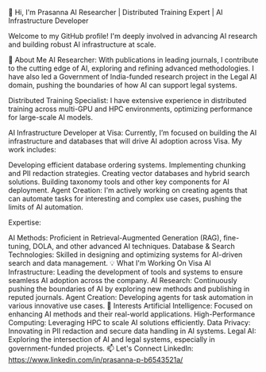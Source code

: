 👋 Hi, I'm Prasanna
AI Researcher | Distributed Training Expert | AI Infrastructure Developer

Welcome to my GitHub profile! I'm deeply involved in advancing AI research and building robust AI infrastructure at scale.

🚀 About Me
AI Researcher: With publications in leading journals, I contribute to the cutting edge of AI, exploring and refining advanced methodologies. I have also led a Government of India-funded research project in the Legal AI domain, pushing the boundaries of how AI can support legal systems.

Distributed Training Specialist: I have extensive experience in distributed training across multi-GPU and HPC environments, optimizing performance for large-scale AI models.

AI Infrastructure Developer at Visa: Currently, I’m focused on building the AI infrastructure and databases that will drive AI adoption across Visa. My work includes:

Developing efficient database ordering systems.
Implementing chunking and PII redaction strategies.
Creating vector databases and hybrid search solutions.
Building taxonomy tools and other key components for AI deployment.
Agent Creation: I'm actively working on creating agents that can automate tasks for interesting and complex use cases, pushing the limits of AI automation.

Expertise:

AI Methods: Proficient in Retrieval-Augmented Generation (RAG), fine-tuning, DOLA, and other advanced AI techniques.
Database & Search Technologies: Skilled in designing and optimizing systems for AI-driven search and data management.
💡 What I'm Working On
Visa AI Infrastructure: Leading the development of tools and systems to ensure seamless AI adoption across the company.
AI Research: Continuously pushing the boundaries of AI by exploring new methods and publishing in reputed journals.
Agent Creation: Developing agents for task automation in various innovative use cases.
🌱 Interests
Artificial Intelligence: Focused on enhancing AI methods and their real-world applications.
High-Performance Computing: Leveraging HPC to scale AI solutions efficiently.
Data Privacy: Innovating in PII redaction and secure data handling in AI systems.
Legal AI: Exploring the intersection of AI and legal systems, especially in government-funded projects.
📫 Let's Connect
LinkedIn: https://www.linkedin.com/in/prasanna-p-b6543521a/
